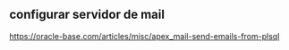 ## configurar servidor de mail
https://oracle-base.com/articles/misc/apex_mail-send-emails-from-plsql
